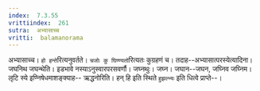 ```yaml
---
index:  7.3.55
vrittiindex:  261
sutra:  अभ्यासाच्च
vritti:  balamanorama 
---
```


अभ्यासाच्च। `हो हन्ते`रित्यनुवर्तते। `चजोः कु घिण्ण्यतो`रित्यतः कुग्रहणं च। तदाह--अभ्यासात्परस्येत्यादिना। जघनिथ जघन्थेति। इडभावे नस्याऽनुस्वारपरसवर्णौ। जघ्नथुः। जघ्न। जघान--जघन, जघ्निव जघ्निम। लृटि स्ये इण्निषेधमाशङ्क्याह-- ऋद्धनोरिति। हन् हि इति स्थिते `हुझल्भ्यः` इति धित्वे प्राप्ते--।

